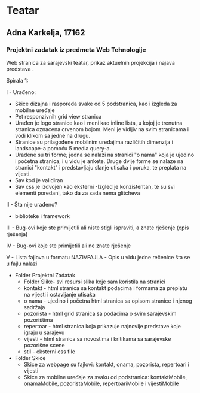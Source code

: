 # Teatar

## Adna Karkelja, 17162

### Projektni zadatak iz predmeta Web Tehnologije

Web stranica za sarajevski teatar, prikaz aktuelnih projekcija i najava predstava .

Spirala 1:

I  - Urađeno:
  - Skice dizajna i rasporeda svake od 5 podstranica, kao i izgleda za mobilne uređaje
  - Pet responzivnih grid view stranica
  - Urađen je logo stranice kao i meni kao inline lista, u kojoj je trenutna stranica oznacena crvenom bojom.  Meni je vidljiv na svim stranicama i vodi klikom sa jedne na drugu.
  - Stranice su prilagođene mobilnim uređajima različitih dimenzija i landscape-a pomoću 5 media query-a.
  - Urađene su tri forme; jedna se nalazi na stranici "o nama" koja je ujedino i početna stranica, i u vidu je ankete. Druge dvije forme se nalaze na stranici "kontakt" i predstavljaju slanje utisaka i poruka, te preplata na vijesti.
  - Sav kod je validiran
  - Sav css je izdvojen kao eksterni
  -Izgled je konzistentan, te su svi elementi poredani, tako da za sada nema glitcheva


II  - Šta nije urađeno?
  - biblioteke i framework

III - Bug-ovi koje ste primijetili ali niste stigli ispraviti, a znate rješenje (opis rješenja)

IV  - Bug-ovi koje ste primijetili ali ne znate rješenje

V  - Lista fajlova u formatu NAZIVFAJLA - Opis u vidu jedne rečenice šta se u fajlu nalazi
- Folder Projektni Zadatak
  - Folder Slike- svi resursi slika koje sam koristila na stranici
  - kontakt - html stranica sa kontakt podacima i formama za preplatu na vijesti i ostavljanje utisaka
  - o nama - ujedino i početna html stranica sa opisom stranice i njenog sadržaja
  - pozorista -  html grid stranica sa podacima o svim sarajevskim pozorištima
  - repertoar - html stranica koja prikazuje najnovije predstave koje igraju u sarajevu
  - vijesti - html stranica sa novostima i kritikama sa sarajevske pozorišne scene
  - stil - eksterni css file  
- Folder Skice
  - Skice za webpage su fajlovi: kontakt, onama, pozorista, repertoari i vijesti
  - Skice za mobilne uređaje za svaku od podstranica:  kontaktMobile, onamaMobile, pozoristaMobile, repertoariMobile i vijestiMobile
  



